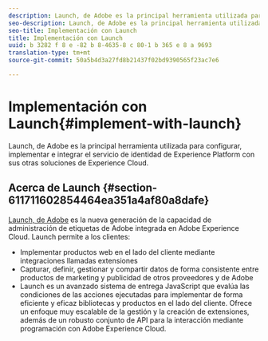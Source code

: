 ```yaml
---
description: Launch, de Adobe es la principal herramienta utilizada para configurar, implementar e integrar el servicio de identidad de Experience Platform con sus otras soluciones de Experience Cloud.
seo-description: Launch, de Adobe es la principal herramienta utilizada para configurar, implementar e integrar el servicio de identidad de Experience Platform con sus otras soluciones de Experience Cloud.
seo-title: Implementación con Launch
title: Implementación con Launch
uuid: b 3282 f 8 e -82 b 8-4635-8 c 80-1 b 365 e 8 a 9693
translation-type: tm+mt
source-git-commit: 50a5b4d3a27fd8b21437f02bd9390565f23ac7e6

---
```



# Implementación con Launch{#implement-with-launch}

Launch, de Adobe es la principal herramienta utilizada para configurar, implementar e integrar el servicio de identidad de Experience Platform con sus otras soluciones de Experience Cloud.

## Acerca de Launch {#section-611711602854464ea351a4af80a8dafe}

[Launch, de Adobe](https://docs.adobelaunch.com/) es la nueva generación de la capacidad de administración de etiquetas de Adobe integrada en Adobe Experience Cloud. Launch permite a los clientes:

* Implementar productos web en el lado del cliente mediante integraciones llamadas extensiones
* Capturar, definir, gestionar y compartir datos de forma consistente entre productos de marketing y publicidad de otros proveedores y de Adobe
* Launch es un avanzado sistema de entrega JavaScript que evalúa las condiciones de las acciones ejecutadas para implementar de forma eficiente y eficaz bibliotecas y productos en el lado del cliente. Ofrece un enfoque muy escalable de la gestión y la creación de extensiones, además de un robusto conjunto de API para la interacción mediante programación con Adobe Experience Cloud.


